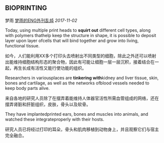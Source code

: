 ## BIOPRINTING

梦雨 [梦雨的ENG外刊乱炖](javascript:void(0);) *2017-11-02*

 Today, using multiple print heads to **squirt out** different cell types, along with polymers thathelp keep the structure in shape, it is possible to deposit layer upon layer ofcells that will bind together and grow into living, functional tissue.

如今，人们能利用XX多个打印头去喷射出不同类型的细胞，除此之外还可以喷射出能维持细胞结构形态的聚合物，因此有可能让细胞一层一层沉积，接着结合在一起，再生长成有活性又能行使功能的组织。

Researchers in variousplaces are **tinkering with**kidney and liver tissue, skin, bones and cartilage, as well as the networks ofblood vessels needed to keep body parts alive.

来自各地的研究人员除了在摆弄着能维持人体器官活性所需血管组成的网络，还在摆弄肾脏和肝脏组织，皮肤，骨头以及软骨。

They have implantedprinted ears, bones and muscles into animals, and watched these integrateproperly with their hosts.

研究人员已将经过打印的耳朵，骨头和肌肉移植到动物身上，并且观察它们与宿主完全融合。









